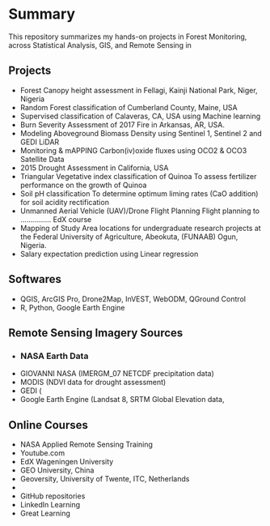 # Summary
This repository summarizes my hands-on projects in Forest Monitoring, across Statistical Analysis, GIS, and Remote Sensing in 
## Projects
- Forest Canopy height assessment in Fellagi, Kainji National Park, Niger, Nigeria
- Random Forest classification of Cumberland County, Maine, USA
- Supervised classification of Calaveras, CA, USA using Machine learning
- Burn Severity Assessment of 2017 Fire in Arkansas, AR, USA.
- Modeling Aboveground Biomass Density using Sentinel 1, Sentinel 2 and GEDI LiDAR
- Monitoring & mAPPING Carbon(iv)oxide fluxes using OCO2 & OCO3 Satellite Data
- 2015 Drought Assessment in California, USA
- Triangular Vegetative index classification of Quinoa
  To assess fertilizer performance on the growth of Quinoa
- Soil pH classification
  To determine optimum liming rates (CaO addition) for soil acidity rectification
- Unmanned Aerial Vehicle (UAV)/Drone Flight Planning
Flight planning to ...............
EdX course
- Mapping of Study Area locations for undergraduate research projects at the Federal University of Agriculture, Abeokuta, (FUNAAB) Ogun, Nigeria.
- Salary expectation prediction using Linear regression
  
## Softwares
- QGIS, ArcGIS Pro, Drone2Map, InVEST, WebODM, QGround Control
- R, Python, Google Earth Engine
  
 ## Remote Sensing Imagery Sources
- ### NASA Earth Data
- GIOVANNI NASA (IMERGM_07 NETCDF precipitation data)
- MODIS (NDVI data for drought assessment)
- GEDI (
- Google Earth Engine (Landsat 8, SRTM Global Elevation data,

## Online Courses
- NASA Applied Remote Sensing Training
- Youtube.com
- EdX Wageningen University
- GEO University, China
- Geoversity, University of Twente, ITC, Netherlands
- 
- GitHub repositories
- LinkedIn Learning
- Great Learning
  

